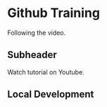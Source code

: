 # Github Training

Following the video.

## Subheader

Watch tutorial on Youtube.

## Local Development

